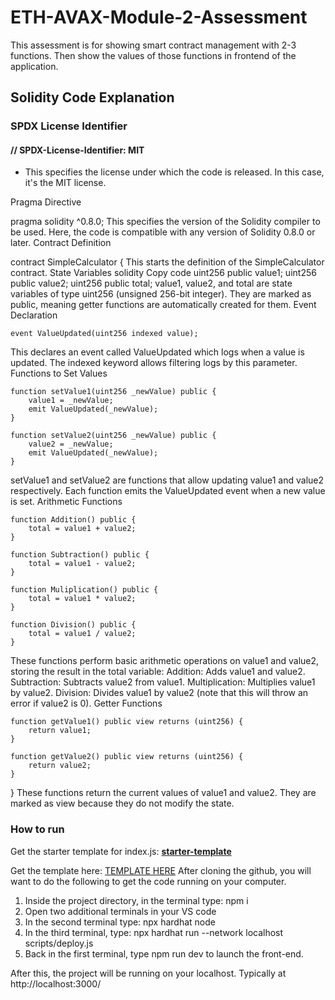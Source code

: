# ETH-AVAX-Module-2-Assessment
This assessment is for showing smart contract management with 2-3 functions. Then show the values of those functions in frontend of the application.

## Solidity Code Explanation
### SPDX License Identifier
#### // SPDX-License-Identifier: MIT
* This specifies the license under which the code is released. In this case, it's the MIT license.
  
Pragma Directive

pragma solidity ^0.8.0;
This specifies the version of the Solidity compiler to be used. Here, the code is compatible with any version of Solidity 0.8.0 or later.
Contract Definition

contract SimpleCalculator {
This starts the definition of the SimpleCalculator contract.
State Variables
solidity
Copy code
    uint256 public value1;
    uint256 public value2;
    uint256 public total;
value1, value2, and total are state variables of type uint256 (unsigned 256-bit integer). They are marked as public, meaning getter functions are automatically created for them.
Event Declaration

    event ValueUpdated(uint256 indexed value);
This declares an event called ValueUpdated which logs when a value is updated. The indexed keyword allows filtering logs by this parameter.
Functions to Set Values

    function setValue1(uint256 _newValue) public {
        value1 = _newValue;
        emit ValueUpdated(_newValue);
    }

    function setValue2(uint256 _newValue) public {
        value2 = _newValue;
        emit ValueUpdated(_newValue);
    }
setValue1 and setValue2 are functions that allow updating value1 and value2 respectively. Each function emits the ValueUpdated event when a new value is set.
Arithmetic Functions

    function Addition() public {
        total = value1 + value2;
    }

    function Subtraction() public {
        total = value1 - value2;
    }

    function Muliplication() public {
        total = value1 * value2;
    }

    function Division() public {
        total = value1 / value2;
    }
These functions perform basic arithmetic operations on value1 and value2, storing the result in the total variable:
Addition: Adds value1 and value2.
Subtraction: Subtracts value2 from value1.
Multiplication: Multiplies value1 by value2.
Division: Divides value1 by value2 (note that this will throw an error if value2 is 0).
Getter Functions

    function getValue1() public view returns (uint256) {
        return value1;
    }

    function getValue2() public view returns (uint256) {
        return value2;
    }
}
These functions return the current values of value1 and value2. They are marked as view because they do not modify the state.

### How to run
Get the starter template for index.js: [**starter-template**](https://github.com/MetacrafterChris/SCM-Starter/tree/main)

Get the template here: [TEMPLATE HERE](https://github.com/MetacrafterChris/SCM-Starter)
After cloning the github, you will want to do the following to get the code running on your computer.

1. Inside the project directory, in the terminal type: npm i
2. Open two additional terminals in your VS code
3. In the second terminal type: npx hardhat node
4. In the third terminal, type: npx hardhat run --network localhost scripts/deploy.js
5. Back in the first terminal, type npm run dev to launch the front-end.

After this, the project will be running on your localhost. 
Typically at http://localhost:3000/
